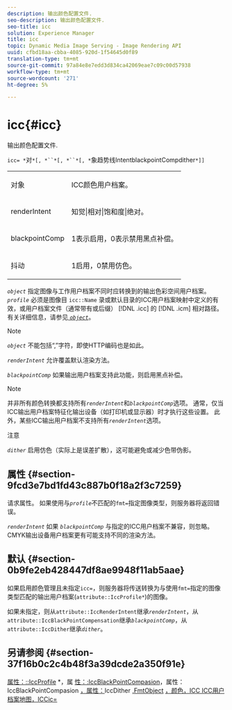 ```yaml
---
description: 输出颜色配置文件.
seo-description: 输出颜色配置文件.
seo-title: icc
solution: Experience Manager
title: icc
topic: Dynamic Media Image Serving - Image Rendering API
uuid: cfbd18aa-cbba-4085-920d-1f54645d0f89
translation-type: tm+mt
source-git-commit: 97a84e8e7edd3d834ca42069eae7c09c00d57938
workflow-type: tm+mt
source-wordcount: '271'
ht-degree: 5%

---
```



# icc{#icc}

输出颜色配置文件.

`icc= *`对`*[, *``*[, *``*[, *`象趋势线IntentblackpointCompdither`*]]`

<table id="simpletable_AC20916999004CDCBBB9888B3A8FB0A7"> 
 <tr class="strow"> 
  <td class="stentry"> <p><span class="codeph"> <span class="varname"> 对象</span> </span> </p></td> 
  <td class="stentry"> <p>ICC颜色用户档案。 </p></td> 
 </tr> 
 <tr class="strow"> 
  <td class="stentry"> <p><span class="codeph"> <span class="varname"> renderIntent</span></span> </p></td> 
  <td class="stentry"> <p><span class="codeph"> 知觉|相对|饱和度|绝对</span>。 </p></td> 
 </tr> 
 <tr class="strow"> 
  <td class="stentry"> <p><span class="codeph"> <span class="varname"> blackpointComp</span></span> </p></td> 
  <td class="stentry"> <p>1表示启用，0表示禁用黑点补偿。 </p></td> 
 </tr> 
 <tr class="strow"> 
  <td class="stentry"> <p><span class="codeph"> <span class="varname"> 抖动</span></span> </p></td> 
  <td class="stentry"> <p>1启用，0禁用仿色。 </p></td> 
 </tr> 
</table>

*`object`* 指定图像与工作用户档案不同时应转换到的输出色彩空间用户档案。*`profile`* 必须是图像目 `icc::Name` 录或默认目录的ICC用户档案映射中定义的有效，或用户档案文件（通常带有或后缀） [!DNL .icc] 的 [!DNL .icm] 相对路径。有关详细信息，请参见[ *`object`*](../../../../../is-api/http-ref/image-serving-api-ref/c-http-protocol-reference/c-data-types/r-object.md#reference-2591bd24548d462782c68d138ef795a0)。

>[!NOTE]
>
>*`object`* 不能包括“,”字符，即使HTTP编码也是如此。

*`renderIntent`* 允许覆盖默认渲染方法。

*`blackpointComp`* 如果输出用户档案支持此功能，则启用黑点补偿。

>[!NOTE]
>
>并非所有颜色转换都支持所有&#x200B;*`renderIntent`*&#x200B;和&#x200B;*`blackpointComp`*&#x200B;选项。 通常，仅当ICC输出用户档案特征化输出设备（如打印机或显示器）时才执行这些设置。 此外，某些ICC输出用户档案不支持所有&#x200B;*`renderIntent`*&#x200B;选项。

注意

*`dither`* 启用仿色（实际上是误差扩散），这可能避免或减少色带伪影。

## 属性 {#section-9fcd3e7bd1fd43c887b0f18a2f3c7259}

请求属性。 如果使用与&#x200B;*`profile`*&#x200B;不匹配的`fmt=`指定图像类型，则服务器将返回错误。

*`renderIntent`* 如果 *`blackpointComp`* 与指定的ICC用户档案不兼容，则忽略。CMYK输出设备用户档案更有可能支持不同的渲染方法。

## 默认 {#section-0b9fe2eb428447df8ae9948f11ab5aae}

如果启用颜色管理且未指定`icc=`，则服务器将传送转换为与使用`fmt=`指定的图像类型匹配的输出用户档案(`attribute::IccProfile*`)的图像。

如果未指定，则从`attribute::IccRenderIntent`继承&#x200B;*`renderIntent`*，从`attribute::IccBlackPointCompensation`继承&#x200B;*`blackpointComp`*，从`attribute::IccDither`继承&#x200B;*`dither`*。

## 另请参阅 {#section-37f16b0c2c4b48f3a39dcde2a350f91e}

[属性：::IccProfile](../../../../../is-api/image-catalog/image-serving-api-ref/c-image-catalog-reference/c-attributes-reference/r-iccprofilecmyk.md#reference-db89f9dac33e447cadb359ec1ba27ee0) *，属 [性：:IccBlackPointCompasion](../../../../../is-api/image-catalog/image-serving-api-ref/c-image-catalog-reference/c-attributes-reference/r-iccrenderintent.md#reference-012f207f28bd4406a5368d23ed95a51f)，属性：IccBlackPointCompasion [，属性：](../../../../../is-api/image-catalog/image-serving-api-ref/c-image-catalog-reference/c-attributes-reference/r-iccblackpointcompensation.md#reference-357626375ee140d1807f0c05171c733f)IccDither [,FmtObject](../../../../../is-api/image-catalog/image-serving-api-ref/c-image-catalog-reference/c-attributes-reference/r-iccdither.md#reference-914d0d0567364246b4016d45c0ada85b) [](../../../../../is-api/http-ref/image-serving-api-ref/c-http-protocol-reference/c-command-reference/r-is-http-fmt.md#reference-cdf10043423b45ba9fe15157fb3ae37a) [](../../../../../is-api/http-ref/image-serving-api-ref/c-http-protocol-reference/c-data-types/r-object.md#reference-2591bd24548d462782c68d138ef795a0) [](../../../../../is-api/http-ref/image-serving-api-ref/c-http-protocol-reference/c-syntax-and-features/r-color-management.md#reference-c7e4a72d589145189f7e4bcb6b4544d7) [](../../../../../is-api/image-catalog/image-serving-api-ref/c-image-catalog-reference/c-icc-profile-map-reference/c-icc-profile-map-reference.md#concept-57b9148ce55249cd825cb7ee19ed057c) [，颜色，ICC ICC用户档案地图，ICCic=](../../../../../is-api/http-ref/image-serving-api-ref/c-http-protocol-reference/c-command-reference/r-iccembed.md#reference-e3b774fb322046a2a6dde3a7bab5583e)
